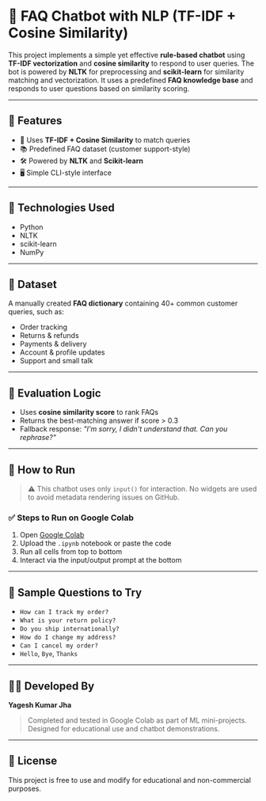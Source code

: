 # 🤖 FAQ Chatbot with NLP (TF-IDF + Cosine Similarity)

This project implements a simple yet effective **rule-based chatbot** using **TF-IDF vectorization** and **cosine similarity** to respond to user queries. The bot is powered by **NLTK** for preprocessing and **scikit-learn** for similarity matching and vectorization. It uses a predefined **FAQ knowledge base** and responds to user questions based on similarity scoring.

---

## 📌 Features

- 🧠 Uses **TF-IDF + Cosine Similarity** to match queries  
- 📚 Predefined FAQ dataset (customer support-style)  
- 🛠 Powered by **NLTK** and **Scikit-learn**  
- 🖥️ Simple CLI-style interface



---

## 🧰 Technologies Used

- Python  
- NLTK  
- scikit-learn  
- NumPy  

---

## 📝 Dataset

A manually created **FAQ dictionary** containing 40+ common customer queries, such as:

- Order tracking  
- Returns & refunds  
- Payments & delivery  
- Account & profile updates  
- Support and small talk

---

## 🧪 Evaluation Logic

- Uses **cosine similarity score** to rank FAQs  
- Returns the best-matching answer if score > 0.3  
- Fallback response: *"I'm sorry, I didn't understand that. Can you rephrase?"*

---

## 🚀 How to Run

> ⚠️ This chatbot uses only `input()` for interaction. No widgets are used to avoid metadata rendering issues on GitHub.

### ✅ Steps to Run on Google Colab

1. Open [Google Colab](https://colab.research.google.com/)
2. Upload the `.ipynb` notebook or paste the code
3. Run all cells from top to bottom
4. Interact via the input/output prompt at the bottom

---

## 💬 Sample Questions to Try

- `How can I track my order?`  
- `What is your return policy?`  
- `Do you ship internationally?`  
- `How do I change my address?`  
- `Can I cancel my order?`  
- `Hello`, `Bye`, `Thanks`

---

## 👨‍💻 Developed By

**Yagesh Kumar Jha**

> Completed and tested in Google Colab as part of ML mini-projects.  
> Designed for educational use and chatbot demonstrations.

---

## 📎 License

This project is free to use and modify for educational and non-commercial purposes.
